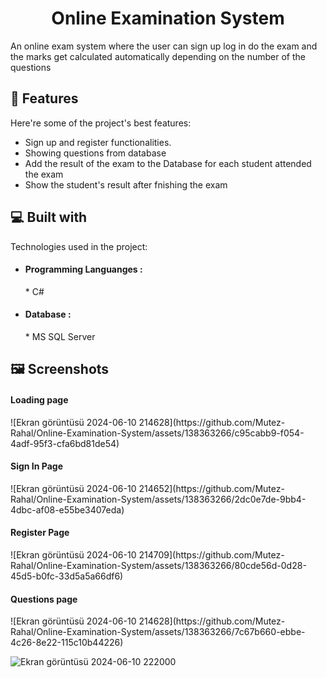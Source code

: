 <h1 align="center" id="title">Online Examination System</h1>

<p id="description">An online exam system where the user can sign up log in do the exam and the marks get calculated automatically depending on the number of the questions</p>

  
  
<h2>🧐 Features</h2>

Here're some of the project's best features:

*   Sign up and register functionalities.
*   Showing questions from database
*   Add the result of the exam to the Database for each student attended the exam
*   Show the student's result after fnishing the exam

  
  
<h2>💻 Built with</h2>

Technologies used in the project:

*   <h4>Programming Languanges :</h4> * C#
*   <h4>Database :</h4> * MS SQL Server

<h2>🖼️ Screenshots</h2>
<h4>Loading page</h4>
![Ekran görüntüsü 2024-06-10 214628](https://github.com/Mutez-Rahal/Online-Examination-System/assets/138363266/c95cabb9-f054-4adf-95f3-cfa6bd81de54)
<h4>Sign In Page</h4>
![Ekran görüntüsü 2024-06-10 214652](https://github.com/Mutez-Rahal/Online-Examination-System/assets/138363266/2dc0e7de-9bb4-4dbc-af08-e55be3407eda)
<h4>Register Page</h4>
![Ekran görüntüsü 2024-06-10 214709](https://github.com/Mutez-Rahal/Online-Examination-System/assets/138363266/80cde56d-0d28-45d5-b0fc-33d5a5a66df6)
<h4>Questions page</h4>![Ekran görüntüsü 2024-06-10 214628](https://github.com/Mutez-Rahal/Online-Examination-System/assets/138363266/7c67b660-ebbe-4c26-8e22-115c10b44226)

![Ekran görüntüsü 2024-06-10 222000](https://github.com/Mutez-Rahal/Online-Examination-System/assets/138363266/efd2b518-e842-4534-bd14-72005d17cd50)
